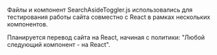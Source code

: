 Файлы и компонент SearchAsideToggler.js использовались для тестирования работы сайта совместно с React в рамках нескольких компонентов.

Планируется перевод сайта на React, начиная с политики: "Любой следующий компонент - на React".
